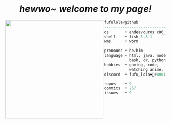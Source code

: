 <h1 align="center">
  <i> hewwo~ welcome to my page! </i>
</h1>


<img align="left" src="https://github.com/fufulola.png" width="308" border-radius=50%/>

```haskell
fufulola@github
------------------------------
os       • endeavouros x86_64
shell    • fish 3.3.1
wms      • worm

pronouns • he/him
language • html, java, node.js,
           bash, c#, python.
hobbies  • gaming, code,
           watching anime, drink Fanta.
discord  • fufu_lola❤🤍#0001

repos    • 9
commits  • 257
issues   • 9
```
